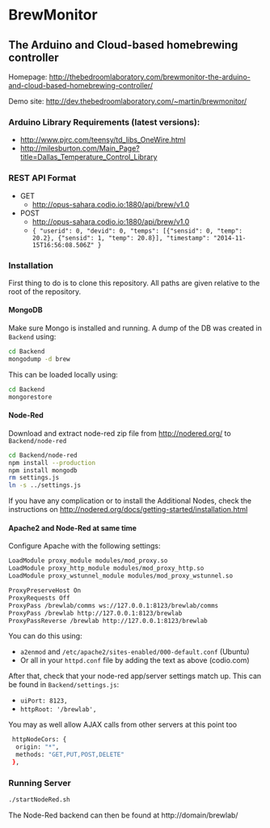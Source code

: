 # BrewMonitor

## The Arduino and Cloud-based homebrewing controller

Homepage: http://thebedroomlaboratory.com/brewmonitor-the-arduino-and-cloud-based-homebrewing-controller/

Demo site: http://dev.thebedroomlaboratory.com/~martin/brewmonitor/

### Arduino Library Requirements (latest versions):

* http://www.pjrc.com/teensy/td_libs_OneWire.html
* http://milesburton.com/Main_Page?title=Dallas_Temperature_Control_Library

### REST API Format

* GET
  * http://opus-sahara.codio.io:1880/api/brew/v1.0
* POST
  * http://opus-sahara.codio.io:1880/api/brew/v1.0
  * `{ "userid": 0, "devid": 0, "temps": [{"sensid": 0, "temp": 20.2}, {"sensid": 1, "temp": 20.8}], "timestamp": "2014-11-15T16:56:08.506Z" }`

### Installation

First thing to do is to clone this repository. All paths are given relative to the root of the repository.

#### MongoDB

Make sure Mongo is installed and running. A dump of the DB was created in `Backend` using:
```bash
cd Backend
mongodump -d brew
```
This can be loaded locally using:
```bash
cd Backend
mongorestore
```

#### Node-Red

Download and extract node-red zip file from http://nodered.org/ to `Backend/node-red`
```bash
cd Backend/node-red
npm install --production
npm install mongodb
rm settings.js
ln -s ../settings.js
```
If you have any complication or to install the Additional Nodes, check the instructions on http://nodered.org/docs/getting-started/installation.html

#### Apache2 and Node-Red at same time

Configure Apache with the following settings:

```bash
LoadModule proxy_module modules/mod_proxy.so
LoadModule proxy_http_module modules/mod_proxy_http.so
LoadModule proxy_wstunnel_module modules/mod_proxy_wstunnel.so

ProxyPreserveHost On
ProxyRequests Off
ProxyPass /brewlab/comms ws://127.0.0.1:8123/brewlab/comms
ProxyPass /brewlab http://127.0.0.1:8123/brewlab
ProxyPassReverse /brewlab http://127.0.0.1:8123/brewlab
```

You can do this using:
* `a2enmod` and `/etc/apache2/sites-enabled/000-default.conf` (Ubuntu)
* Or all in your `httpd.conf` file by adding the text as above (codio.com)
 
After that, check that your node-red app/server settings match up. This can be found in `Backend/settings.js`:
* `uiPort: 8123,`
* `httpRoot: '/brewlab',`

You may as well allow AJAX calls from other servers at this point too
```bash
 httpNodeCors: {
  origin: "*",
  methods: "GET,PUT,POST,DELETE"
 },
```

### Running Server
```bash
./startNodeRed.sh
```
The Node-Red backend can then be found at http://domain/brewlab/
